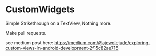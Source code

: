 # CustomWidgets
Simple Strikethrough on a TextView, Nothing more.

Make pull requests. 

see medium post here: https://medium.com/@ajewolejude/exploring-custom-views-in-android-development-2f15c82ae715
